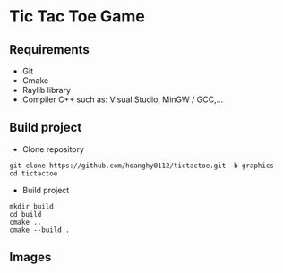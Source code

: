 # Tic Tac Toe Game

## Requirements
- Git
- Cmake
- Raylib library
- Compiler C++ such as: Visual Studio, MinGW / GCC,...

## Build project
- Clone repository
```
git clone https://github.com/hoanghy0112/tictactoe.git -b graphics
cd tictactoe
```
- Build project
```
mkdir build
cd build
cmake ..
cmake --build .
```

## Images